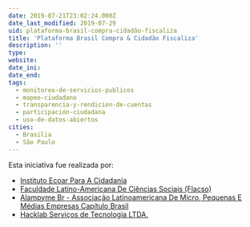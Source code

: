 ```yaml
---
date: 2019-07-21T23:02:24.000Z
date_last_modified: 2019-07-29
uid: plataforma-brasil-compra-cidadão-fiscaliza
title: 'Plataforma Brasil Compra & Cidadão Fiscaliza'
description: ''
type: 
website: 
date_ini: 
date_end: 
tags:
  - monitoreo-de-servicios-publicos
  - mapeo-ciudadano
  - transparencia-y-rendicion-de-cuentas
  - participación-ciudadana
  - uso-de-datos-abiertos
cities: 
  - Brasilia
  - São Paulo
---
```


Esta iniciativa fue realizada por:

- [Instituto Ecoar Para A Cidadania](/organizaciones/instituto-ecoar-para-a-cidadania)
- [Faculdade Latino-Americana De Ciências Sociais (Flacso)](/organizaciones/faculdade-latino-americana-de-ciencias-sociais-flacso)
- [Alampyme Br - Associação Latinoamericana De Micro, Pequenas E Médias Empresas Capítulo Brasil](/organizaciones/alampyme-br-associacão-latinoamericana-de-micro-pequenas-e-medias-empresas-capitulo-brasil)
- [Hacklab Serviços de Tecnologia LTDA.](/organizaciones/hacklab-servicos-de-tecnologia-ltda)
